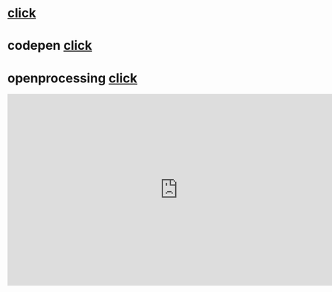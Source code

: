 # [click](https://www.youtube.com/watch?v=dQw4w9WgXcQ&ab_channel=RickAstley)
# codepen [click](https://codepen.io/W1zard70r)
# openprocessing [click](https://openprocessing.org/user/344146/?view=activity&o=1)

<iframe width="768" height="432" src="https://miro.com/app/live-embed/uXjVPCLzlgs=/?moveToViewport=-15122,-7123,31777,15507&embedId=412836017822" frameborder="0" scrolling="no" allowfullscreen></iframe>
